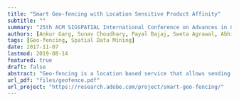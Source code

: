```yaml
---
title: "Smart Geo-fencing with Location Sensitive Product Affinity"
subtitle: ""
summary: "25th ACM SIGSPATIAL International Conference on Advances in Geographic Information Systems, 2017"
authors: [Ankur Garg, Sunav Choudhary, Payal Bajaj, Sweta Agrawal, Abhishek Kedia, Shubham Agrawal]
tags: [Geo-fencing, Spatial Data Mining]
date: 2017-11-07
lastmod: 2019-08-14
featured: true 
draft: false
abstract: "Geo-fencing is a location based service that allows sending of messages to users who enter/exit a specified geographical area, known as a geo-fence. Today, it has become one of the popular location based mobile marketing strategies. Currently, the process of geo-fencing is manual, i.e. a retailer has to specify the location and the radius of area around it to setup the geo-fences. In addition, this process does not take into account the user preference towards the targeted product/service and can compromise his/her experience by unnecessarily. We attempt to solve the problem by presenting a systematic approach to define smarter geo-fences, which incorporates user preferences. The uniqueness of our definition of user preference is that it not only depends on the product/service in question but also varies with location, which has not been addressed in the literature. We term such a preference as location sensitive product affinity (LSPA) and propose a formulation to estimate this affinity. Our geo-fence creation process then leverages this affinity distribution, over an area, to create smarter geo-fences by selecting contiguous group of locations where the affinity is high. We validate our approach on a real e-commerce data and show that our approach fares well against standard industry practice as well as one of the popular collaborative filtering techniques. We thus, prove the effectiveness of our approach in designing smart geo-fences and believe it can help improve the user experience by targeting them where they are most likely to have a higher preference towards the product. Our proposed approach can have a profound impact in the field of location based mobile marketing and pave the way for further research in this area."
url_pdf: "files/geofence.pdf"
url_project: "https://research.adobe.com/project/smart-geo-fencing/"
---
```

